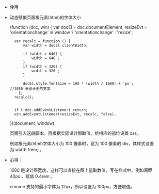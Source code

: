 - 使用
- 动态赋值页面根元素(html)的字体大小

    (function (doc, win) {
        var docEl = doc.documentElement,
        resizeEvt = 'orientationchange' in window ? 'orientationchange' : 'resize';

        var recalc = function () {
            var width = docEl.clientWidth;

            if (width > 640) {
                width = 640 ;
            }
            if (width < 320) {
                width = 320 ;
            }

            docEl.style.fontSize = 100 * (width / 1080) + 'px';     //1080 是设计图的宽度  
          };
        recalc();


        if (!doc.addEventListener) return;
        win.addEventListener(resizeEvt, recalc, false);
    })(document, window);

    页面引入这段脚本，再根据实际设计图取值，给相应的部位设置 css。

    例如根元素(html)字体大小为 100 像素时，宽为 100 像素的 div，其样式设置为 width:1rem; 。

- 心得：

    1080 是设计图宽度，这样可以直接在图上量取数值，写在样式中。例如间距 40px ，赋值 0.4rem 。

    chrome 支持的最小字体为 12px，所以设置为 100px，方便取值。
